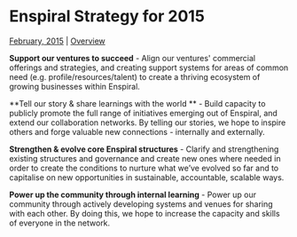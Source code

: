 Enspiral Strategy for 2015
==========================

[February, 2015](https://www.loomio.org/d/ZFHaUWwN/mastermind-final-step-vote-now-what-should-we-focus-on-in-2015) | [Overview](https://github.com/enspiral/agreements/blob/master/README.md)

**Support our ventures to succeed** - Align our ventures' commercial offerings and strategies, and creating support systems for areas of common need (e.g. profile/resources/talent) to create a thriving ecosystem of growing businesses within Enspiral.

**Tell our story & share learnings with the world ** - Build capacity to publicly promote the full range of initiatives emerging out of Enspiral, and extend our collaboration networks. By telling our stories, we hope to inspire others and forge valuable new connections - internally and externally.

**Strengthen & evolve core Enspiral structures** - Clarify and strengthening existing structures and governance and create new ones where needed in order to create the conditions to nurture what we’ve evolved so far and to capitalise on new opportunities in sustainable, accountable, scalable ways.

**Power up the community through internal learning** - Power up our community through actively developing systems and venues for sharing with each other. By doing this, we hope to increase the capacity and skills of everyone in the network.
